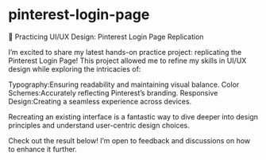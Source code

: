 # pinterest-login-page
🎨 Practicing UI/UX Design: Pinterest Login Page Replication

I’m excited to share my latest hands-on practice project: replicating the Pinterest Login Page! This project allowed me to refine my skills in UI/UX design while exploring the intricacies of: 

Typography:Ensuring readability and maintaining visual balance. 
Color Schemes:Accurately reflecting Pinterest’s branding. 
Responsive Design:Creating a seamless experience across devices. 

Recreating an existing interface is a fantastic way to dive deeper into design principles and understand user-centric design choices. 

Check out the result below! I’m open to feedback and discussions on how to enhance it further.
